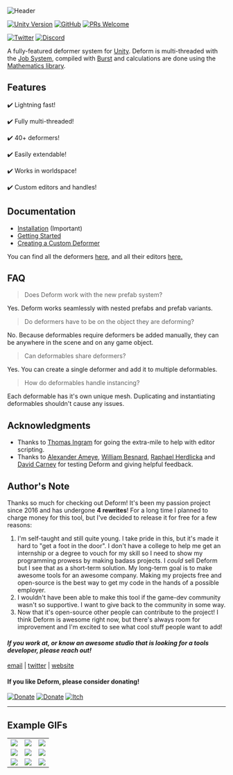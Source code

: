 ![Header](https://imgur.com/NpPsjQj.png)

[![Unity Version](https://img.shields.io/badge/unity-2018.3%2B-blue.svg)](https://unity3d.com/get-unity/download)
[![GitHub](https://img.shields.io/github/license/keenanwoodall/Deform.svg)](https://github.com/keenanwoodall/Deform/blob/master/LICENSE.md)
[![PRs Welcome](https://img.shields.io/badge/PRs-welcome-blue.svg)](https://github.com/keenanwoodall/Deform/compare)

[![Twitter](https://img.shields.io/twitter/follow/keenanwoodall.svg?label=Follow&style=social)](https://twitter.com/intent/follow?screen_name=keenanwoodall)
[![Discord](https://img.shields.io/discord/503808487520993280.svg?logo=Discord&style=social)](https://discord.gg/NnX5cpr)

A fully-featured deformer system for [Unity](https://unity3d.com/). Deform is multi-threaded with the [Job System](https://unity3d.com/learn/tutorials/topics/scripting/implementing-job-system), compiled with [Burst](https://unity3d.com/learn/tutorials/topics/scripting/using-burst-compiler) and calculations are done using the [Mathematics library](https://github.com/Unity-Technologies/Unity.Mathematics/blob/master/readme.md).

## Features
✔️ Lightning fast!

✔️ Fully multi-threaded!

✔️ 40+ deformers!

✔️ Easily extendable!

✔️ Works in worldspace!

✔️ Custom editors and handles!


## Documentation
* [Installation](Documentation/Installation.md) (Important)
* [Getting Started](Documentation/GettingStarted.md)
* [Creating a Custom Deformer](Documentation/CustomDeformer.md)

You can find all the deformers [here,](../Code/Runtime/Mesh/Deformers) and all their editors [here.](../Code/Editor/Mesh/Deformers)

## FAQ
> Does Deform work with the new prefab system?

Yes. Deform works seamlessly with nested prefabs and prefab variants.

> Do deformers have to be on the object they are deforming?

No. Because deformables require deformers be added manually, they can be anywhere in the scene and on any game object.

> Can deformables share deformers?

Yes. You can create a single deformer and add it to multiple deformables.

> How do deformables handle instancing?

Each deformable has it's own unique mesh. Duplicating and instantiating deformables shouldn't cause any issues.

## Acknowledgments
* Thanks to [Thomas Ingram](https://twitter.com/vertexxyz) for going the extra-mile to help with editor scripting.
* Thanks to [Alexander Ameye](https://twitter.com/alexanderameye), [William Besnard](https://twitter.com/BillSansky), [Raphael Herdlicka](https://www.herdlicka.net/) and [David Carney](https://twitter.com/thedavidcarney) for testing Deform and giving helpful feedback.

## Author's Note
Thanks so much for checking out Deform! It's been my passion project since 2016 and has undergone **4 rewrites**! For a long time I planned to charge money for this tool, but I've decided to release it for free for a few reasons:

1. I'm self-taught and still quite young. I take pride in this, but it's made it hard to "get a foot in the door". I don't have a college to help me get an internship or a degree to vouch for my skill so I need to show my programming prowess by making badass projects. I *could* sell Deform but I see that as a short-term solution. My long-term goal is to make awesome tools for an awesome company. Making my projects free and open-source is the best way to get my code in the hands of a possible employer.
2. I wouldn't have been able to make this tool if the game-dev community wasn't so supportive. I want to give back to the community in some way.
3. Now that it's open-source other people can contribute to the project! I think Deform is awesome right now, but there's always room for improvement and I'm excited to see what cool stuff people want to add!

#### *If you work at, or know an awesome studio that is looking for a tools developer, please reach out!*

[email](mailto:keenanwoodall@gmail.com) | [twitter](https://twitter.com/keenanwoodall) | [website](http://keenanwoodall.com)

#### If you like Deform, please consider donating!

[![Donate](https://img.shields.io/badge/Donate-PayPal-green.svg)](https://paypal.me/KeenanWoodall)
[![Donate](https://img.shields.io/badge/Donate-Kofi-green.svg)](https://ko-fi.com/keenanwoodall)
[![Itch](https://img.shields.io/badge/Buy-Itch.io-green.svg)](https://keenanwoodall.itch.io/deform)

---

## Example GIFs
<table>
  <tr>
    <td><img src="https://i.imgur.com/h3ZcNEC.gif"></td>
    <td><img src="https://i.imgur.com/LAzo6kT.gif"></td>
    <td><img src="https://i.imgur.com/CgxWUod.gif"></td>
  </tr>
  <tr>
    <td><img src="https://i.imgur.com/7BSjdJF.gif"></td>
    <td><img src="https://i.imgur.com/uFzvAlF.gif"></td>
    <td><img src="https://i.imgur.com/UoDy1ZC.gif"></td>
  </tr>
  <tr>
    <td><img src="https://i.imgur.com/h2D0KDV.gif"></td>
    <td><img src="https://i.imgur.com/Il2oGLH.gif"></td>
    <td><img src="https://i.imgur.com/PQrbXrY.gif"></td>
  </tr>
</table>
